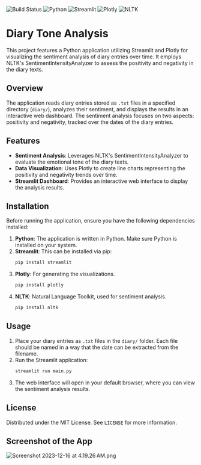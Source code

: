![Build Status](https://img.shields.io/badge/build-passing-brightgreen)
![Python](https://img.shields.io/badge/python-v3.11-blue)
![Streamlit](https://img.shields.io/badge/streamlit-v1.28.0-orange)
![Plotly](https://img.shields.io/badge/plotly-v5.18.0-lightgrey)
![NLTK](https://img.shields.io/badge/NLTK-v3.8.1-green)


# Diary Tone Analysis

This project features a Python application utilizing Streamlit and Plotly for visualizing the sentiment analysis of diary entries over time. It employs NLTK's SentimentIntensityAnalyzer to assess the positivity and negativity in the diary texts.

## Overview

The application reads diary entries stored as `.txt` files in a specified directory (`diary/`), analyzes their sentiment, and displays the results in an interactive web dashboard. The sentiment analysis focuses on two aspects: positivity and negativity, tracked over the dates of the diary entries.

## Features

- **Sentiment Analysis**: Leverages NLTK's SentimentIntensityAnalyzer to evaluate the emotional tone of the diary texts.
- **Data Visualization**: Uses Plotly to create line charts representing the positivity and negativity trends over time.
- **Streamlit Dashboard**: Provides an interactive web interface to display the analysis results.

## Installation

Before running the application, ensure you have the following dependencies installed:

1. **Python**: The application is written in Python. Make sure Python is installed on your system.
2. **Streamlit**: This can be installed via pip:
   ```bash
   pip install streamlit
   ```
3. **Plotly**: For generating the visualizations.
   ```bash
   pip install plotly
   ```
4. **NLTK**: Natural Language Toolkit, used for sentiment analysis.
   ```bash
   pip install nltk
   ```

## Usage

1. Place your diary entries as `.txt` files in the `diary/` folder. Each file should be named in a way that the date can be extracted from the filename.
2. Run the Streamlit application:
   ```bash
   streamlit run main.py
   ```
3. The web interface will open in your default browser, where you can view the sentiment analysis results.

## License

Distributed under the MIT License. See `LICENSE` for more information.

## Screenshot of the App


![Screenshot 2023-12-16 at 4.19.26 AM.png](..%2F..%2F..%2F..%2F..%2FDesktop%2FScreenshot%202023-12-16%20at%204.19.26%E2%80%AFAM.png)